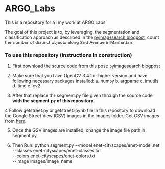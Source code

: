 # ARGO_Labs
This is a repository for all my work at ARGO Labs 

The goal of this project is to, by leveraging, the segmentation and classification approach as described in the [pyimagesearch blogpost](https://www.pyimagesearch.com/2018/09/03/semantic-segmentation-with-opencv-and-deep-learning), count the number of distinct objects along 2nd Avenue in Manhattan.


### To use this repository (instructions in construction)
1. First download the source code from this post: [pyimagesearch blogpost](https://www.pyimagesearch.com/2018/09/03/semantic-segmentation-with-opencv-and-deep-learning)

2. Make sure that you have OpenCV 3.4.1 or higher version and have following necessary packages installed:
   a. numpy
   b. argparse
   c. imutils
   d. time
   e. cv2
  
3. After that replace the segment.py file given through the source code **with the segment.py of this repository**. 

4 Follow getstreet.py or getstreet.ipynb file in this repository to download the Google Street View (GSV) images in the images folder. Get GSV images from [here](https://developers.google.com/maps/documentation/streetview/get-api-key).

5. Once the GSV images are installed, change the image file path in segment.py

6. Then Run: python segment.py --model enet-cityscapes/enet-model.net \
	--classes enet-cityscapes/enet-classes.txt \
	--colors enet-cityscapes/enet-colors.txt \
	--image images/image_name
